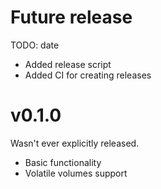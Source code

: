 # Future release

TODO: date

-   Added release script
-   Added CI for creating releases

# v0.1.0

Wasn't ever explicitly released.

-   Basic functionality
-   Volatile volumes support
